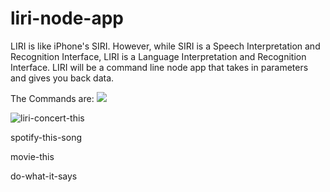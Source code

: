 # liri-node-app
LIRI is like iPhone's SIRI. However, while SIRI is a Speech Interpretation and Recognition Interface, LIRI is a Language Interpretation and Recognition Interface. LIRI will be a command line node app that takes in parameters and gives you back data.

The Commands are:
![](file:///Users/zahollingsworth/Movies/liri-concert-this.gif)

![liri-concert-this](https://user-images.githubusercontent.com/46940564/56101848-2b201780-5ef6-11e9-9d86-88757da9b1d6.gif)

spotify-this-song

movie-this

do-what-it-says
